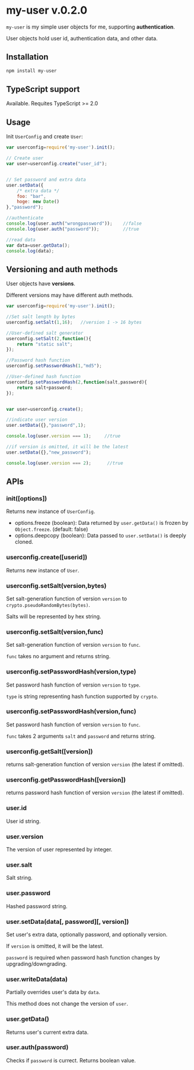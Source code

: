 # my-user v.0.2.0

`my-user` is my simple user objects for me, supporting **authentication**.

User objects hold user id, authentication data, and other data.

## Installation
```sh
npm install my-user
```

## TypeScript support
Available. Requites TypeScript >= 2.0

## Usage
Init `UserConfig` and create `User`:

```js
var userconfig=require('my-user').init();

// Create user
var user=userconfig.create("user_id");


// Set password and extra data
user.setData({
    /* extra data */
    foo: "bar",
    hoge: new Date()
},"password");

//authenticate
console.log(user.auth("wrongpassword"));    //false
console.log(user.auth("password"));         //true

//read data
var data=user.getData();
console.log(data);
```

## Versioning and auth methods
User objects have **versions**.

Different versions may have different auth methods.

```js
var userconfig=require('my-user').init();

//Set salt length by bytes
userconfig.setSalt(1,16);	//version 1 -> 16 bytes

//User-defined salt generator
userconfig.setSalt(2,function(){
    return "static salt";
});

//Password hash function
userconfig.setPasswordHash(1,"md5");

//User-defined hash function
userconfig.setPasswordHash(2,function(salt,password){
    return salt+password;
});


var user=userconfig.create();

//indicate user version
user.setData({},"password",1);

console.log(user.version === 1);     //true

//if version is omitted, it will be the latest
user.setData({},"new_password");

console.log(user.version === 2);      //true
```

## APIs

### init([options])
Returns new instance of `UserConfig`.

* options.freeze (boolean): Data returned by `user.getData()` is frozen by `Object.freeze`. (default: false)
* options.deepcopy (boolean): Data passed to `user.setData()` is deeply cloned.

### userconfig.create([userid])
Returns new instance of `User`.

### userconfig.setSalt(version,bytes)
Set salt-generation function of version `version` to `crypto.pseudoRandomBytes(bytes)`.

Salts will be represented by hex string.

### userconfig.setSalt(version,func)
Set salt-generation function of version `version` to `func`.

`func` takes no argument and returns string.

### userconfig.setPasswordHash(version,type)
Set password hash function of version `version` to `type`.

`type` is string representing hash function supported by `crypto`.

### userconfig.setPasswordHash(version,func)
Set password hash function of version `version` to `func`.

`func` takes 2 arguments `salt` and `password` and returns string.

### userconfig.getSalt([version])
returns salt-generation function of version `version` (the latest if omitted).

### userconfig.getPasswordHash([version])
returns password hash function of version `version` (the latest if omitted).

### user.id
User id string.

### user.version
The version of user represented by integer.

### user.salt
Salt string.

### user.password
Hashed password string.

### user.setData(data[, password][, version])
Set user's extra data, optionally password, and optionally version.

If `version` is omitted, it will be the latest.

`password` is required when password hash function changes by upgrading/downgrading.

### user.writeData(data)
Partially overrides user's data by `data`.

This method does not change the version of `user`.

### user.getData()
Returns user's current extra data.

### user.auth(password)
Checks if `password` is currect. Returns boolean value.


